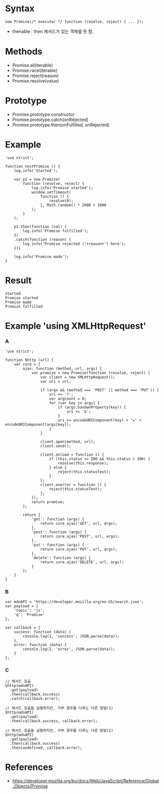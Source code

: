 
Syntax
======
```
new Promise(/* executor */ function (resolve, reject) { ... });
```

* thenable : then 메서드가 있는 객체를 뜻 함.

Methods
=======
* Promise.all(iterable)
* Promise.race(iterable)
* Promise.reject(reason)
* Promise.resolve(value)

Prototype
=========
* Promise.prototype.constructor
* Promise.prototype.catch(onRejected)
* Promise.prototype.then(onFulfilled, onRejected)

Example
=======

```
'use strict';

function testPromise () {
    log.info('Started');

    var p1 = new Promise(
        function (resolve, reject) {
            log.info('Promise started');
            window.setTimeout(
                function () {
                    resolve(0);
                }, Math.random() * 2000 + 1000
            );
        }
    );

    p1.then(function (val) {
        log.info('Promise fulfilled');
    })
    .catch(function (reason) {
        log.info('Promise rejected ('+reason+') here');
    })l

    log.info('Promise made');
}

```

Result
======
```
Started
Promise started
Promise made
Promise fulfilled
```

Example 'using XMLHttpRequest'
==============================

### A

```
'use strict';

function $http (url) {
    var core = {
        ajax: function (method, url, args) {
            var promise = new Promise(function (resolve, reject) {
                var client = new XMLHttpRequest();
                var uri = url;

                if (args && (method === 'POST' || method === 'PUT')) {
                    uri += '?';
                    var argcount = 0;
                    for (var key in args) {
                        if (args.hasOwnProperty(key)) {
                            uri += '&';
                        }
                        uri += encodeURIComponent(key) + '=' + encodeURIComponent(args[key]);
                    }
                }

                client.open(method, url);
                client.send();

                client.onload = function () {
                    if (this.status >= 200 && this.status < 300) {
                        resolve(this.response);
                    } else {
                        reject(this.statusText);
                    }
                };
                client.onerror = function () {
                    reject(this.statusText);
                };
            });
            return promise;
        };

        return {
            'get': function (args) {
                return core.ajax('GET', url, args);
            },
            'post': function (args) {
                return core.ajax('POST', url, args);
            },
            'put': function (args) {
                return core.ajax('PUT', url, args);
            },
            'delete': function (args) {
                return core.ajax('DELETE', url, args);
            }
        };
    }
}
```

### B

```
var mdnAPI = 'https://developer.mozilla.org/en-US/search.json';
var payload = {
    'topic': 'js',
    'q': 'Promise'
};

var callback = {
    success: function (data) {
        console.log(1, 'success', JSON.parse(data));
    },
    error: function (data) {
        console.log(2, 'error', JSON.parse(data));
    }
};
```

### C

```
// 메서드 호출
$http(mdnAPI)
  .get(payload)
  .then(callback.success)
  .catch(callback.error);

// 메서드 호출을 실행하지만, 거부 경우를 다루는 다른 방법(1)
$http(mdnAPI)
  .get(payload)
  .then(callback.success, callback.error);

// 메서드 호출을 실행하지만, 거부 경우를 다루는 다른 방법(2)
$http(mdnAPI)
  .get(payload)
  .then(callback.success)
  .then(undefined, callback.error);
```

References
==========
* https://developer.mozilla.org/ko/docs/Web/JavaScript/Reference/Global_Objects/Promise
